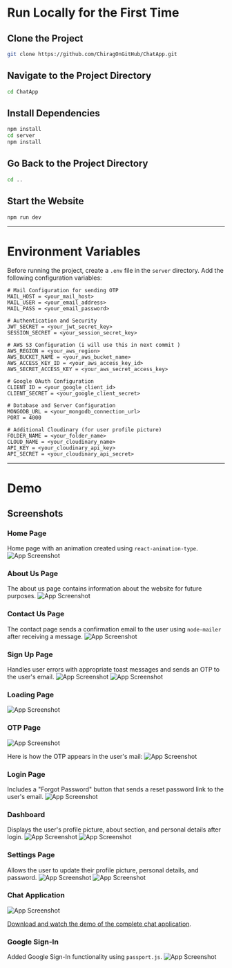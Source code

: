 
# Run Locally for the First Time

## Clone the Project

```bash
git clone https://github.com/ChiragOnGitHub/ChatApp.git
```

## Navigate to the Project Directory

```bash
cd ChatApp
```

## Install Dependencies

```bash
npm install
cd server
npm install
```

## Go Back to the Project Directory

```bash
cd ..
```

## Start the Website

```bash
npm run dev
```

---

# Environment Variables

Before running the project, create a `.env` file in the `server` directory. Add the following configuration variables:

```plaintext
# Mail Configuration for sending OTP
MAIL_HOST = <your_mail_host>
MAIL_USER = <your_email_address>
MAIL_PASS = <your_email_password>

# Authentication and Security
JWT_SECRET = <your_jwt_secret_key>
SESSION_SECRET = <your_session_secret_key>

# AWS S3 Configuration (i will use this in next commit )
AWS_REGION = <your_aws_region>
AWS_BUCKET_NAME = <your_aws_bucket_name>
AWS_ACCESS_KEY_ID = <your_aws_access_key_id>
AWS_SECRET_ACCESS_KEY = <your_aws_secret_access_key>

# Google OAuth Configuration
CLIENT_ID = <your_google_client_id>
CLIENT_SECRET = <your_google_client_secret>

# Database and Server Configuration
MONGODB_URL = <your_mongodb_connection_url>
PORT = 4000

# Additional Cloudinary (for user profile picture)
FOLDER_NAME = <your_folder_name>
CLOUD_NAME = <your_cloudinary_name>
API_KEY = <your_cloudinary_api_key>
API_SECRET = <your_cloudinary_api_secret>
```

---

# Demo

## Screenshots

### Home Page
Home page with an animation created using `react-animation-type`.
![App Screenshot](screenshot/1.png)

### About Us Page
The about us page contains information about the website for future purposes.
![App Screenshot](screenshot/2.png)

### Contact Us Page
The contact page sends a confirmation email to the user using `node-mailer` after receiving a message.
![App Screenshot](screenshot/3.png)

### Sign Up Page
Handles user errors with appropriate toast messages and sends an OTP to the user's email.
![App Screenshot](screenshot/4.png)
![App Screenshot](screenshot/5.png)

### Loading Page
![App Screenshot](screenshot/6.png)

### OTP Page
![App Screenshot](screenshot/7.png)

Here is how the OTP appears in the user's mail:
![App Screenshot](screenshot/8.png)

### Login Page
Includes a "Forgot Password" button that sends a reset password link to the user's email.
![App Screenshot](screenshot/9.png)

### Dashboard
Displays the user's profile picture, about section, and personal details after login.
![App Screenshot](screenshot/10.png)
![App Screenshot](screenshot/11.png)

### Settings Page
Allows the user to update their profile picture, personal details, and password.
![App Screenshot](screenshot/12.png)
![App Screenshot](screenshot/13.png)

### Chat Application
![App Screenshot](screenshot/14.png)

[Download and watch the demo of the complete chat application](videos/ChatDemo.mp4).

### Google Sign-In
Added Google Sign-In functionality using `passport.js`.
![App Screenshot](screenshot/15.png)
